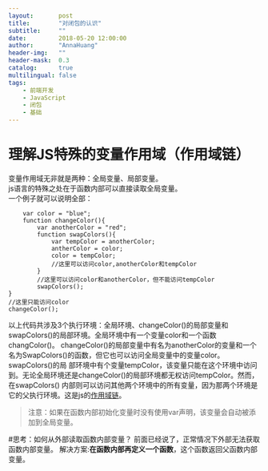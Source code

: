 ```yaml
---
layout:       post
title:        "对闭包的认识"
subtitle:     ""
date:         2018-05-20 12:00:00
author:       "AnnaHuang"
header-img:   ""
header-mask:  0.3
catalog:      true
multilingual: false 
tags:
    - 前端开发
    - JavaScript
    - 闭包
    - 基础
---
```

# 理解JS特殊的变量作用域（作用域链）
变量作用域无非就是两种：全局变量、局部变量。
<br>
js语言的特殊之处在于函数内部可以直接读取全局变量。
<br>
一个例子就可以说明全部：
<br>
```
    var color = "blue";
    function changeColor(){
        var anotherColor = "red";
        function swapColors(){
            var tempColor = anotherColor;
            antherColor = color;
            color = tempColor; 
            //这里可以访问color,anotherColor和tempColor
        }
        //这里可以访问color和anotherColor，但不能访问tempColor
        swapColors();
}
//这里只能访问color
changeColor();
```
以上代码共涉及3个执行环境：全局环境、changeColor()的局部变量和swapColors()的局部环境。全局环境中有一个变量color和一个函数changColor()。
changeColor()的局部变量中有名为anotherColor的变量和一个名为SwapColors()的函数，但它也可以访问全局变量中的变量color。swapColors()的局
部环境中有个变量tempColor，该变量只能在这个环境中访问到。无论全局环境还是changeColor()的局部环境都无权访问tempColor。然而，在swapColors()
内部则可以访问其他两个环境中的所有变量，因为那两个环境是它的父执行环境。这是js的[作用域链]()。

>注意：如果在函数内部初始化变量时没有使用var声明，该变量会自动被添加到全局变量。

#思考：如何从外部读取函数内部变量？
前面已经说了，正常情况下外部无法获取函数内部变量。
解决方案:**在函数内部再定义一个函数**，这个函数返回父函数内部变量。
